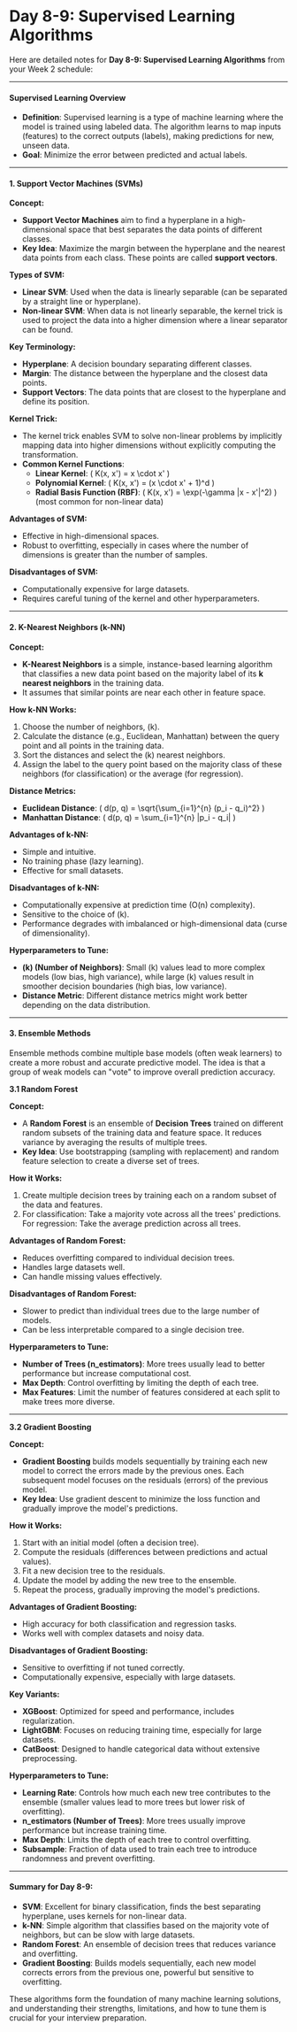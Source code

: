 # Day 8-9: Supervised Learning Algorithms

Here are detailed notes for **Day 8-9: Supervised Learning Algorithms** from your Week 2 schedule:

***

#### **Supervised Learning Overview**

* **Definition**: Supervised learning is a type of machine learning where the model is trained using labeled data. The algorithm learns to map inputs (features) to the correct outputs (labels), making predictions for new, unseen data.
* **Goal**: Minimize the error between predicted and actual labels.

***

#### **1. Support Vector Machines (SVMs)**

**Concept:**

* **Support Vector Machines** aim to find a hyperplane in a high-dimensional space that best separates the data points of different classes.
* **Key Idea**: Maximize the margin between the hyperplane and the nearest data points from each class. These points are called **support vectors**.

**Types of SVM:**

* **Linear SVM**: Used when the data is linearly separable (can be separated by a straight line or hyperplane).
* **Non-linear SVM**: When data is not linearly separable, the kernel trick is used to project the data into a higher dimension where a linear separator can be found.

**Key Terminology:**

* **Hyperplane**: A decision boundary separating different classes.
* **Margin**: The distance between the hyperplane and the closest data points.
* **Support Vectors**: The data points that are closest to the hyperplane and define its position.

**Kernel Trick:**

* The kernel trick enables SVM to solve non-linear problems by implicitly mapping data into higher dimensions without explicitly computing the transformation.
* **Common Kernel Functions**:
  * **Linear Kernel**: ( K(x, x') = x \cdot x' )
  * **Polynomial Kernel**: ( K(x, x') = (x \cdot x' + 1)^d )
  * **Radial Basis Function (RBF)**: ( K(x, x') = \exp(-\gamma |x - x'|^2) ) (most common for non-linear data)

**Advantages of SVM:**

* Effective in high-dimensional spaces.
* Robust to overfitting, especially in cases where the number of dimensions is greater than the number of samples.

**Disadvantages of SVM:**

* Computationally expensive for large datasets.
* Requires careful tuning of the kernel and other hyperparameters.

***

#### **2. K-Nearest Neighbors (k-NN)**

**Concept:**

* **K-Nearest Neighbors** is a simple, instance-based learning algorithm that classifies a new data point based on the majority label of its **k nearest neighbors** in the training data.
* It assumes that similar points are near each other in feature space.

**How k-NN Works:**

1. Choose the number of neighbors, (k).
2. Calculate the distance (e.g., Euclidean, Manhattan) between the query point and all points in the training data.
3. Sort the distances and select the (k) nearest neighbors.
4. Assign the label to the query point based on the majority class of these neighbors (for classification) or the average (for regression).

**Distance Metrics:**

* **Euclidean Distance**: ( d(p, q) = \sqrt{\sum\_{i=1}^{n} (p\_i - q\_i)^2} )
* **Manhattan Distance**: ( d(p, q) = \sum\_{i=1}^{n} |p\_i - q\_i| )

**Advantages of k-NN:**

* Simple and intuitive.
* No training phase (lazy learning).
* Effective for small datasets.

**Disadvantages of k-NN:**

* Computationally expensive at prediction time (O(n) complexity).
* Sensitive to the choice of (k).
* Performance degrades with imbalanced or high-dimensional data (curse of dimensionality).

**Hyperparameters to Tune:**

* **(k) (Number of Neighbors)**: Small (k) values lead to more complex models (low bias, high variance), while large (k) values result in smoother decision boundaries (high bias, low variance).
* **Distance Metric**: Different distance metrics might work better depending on the data distribution.

***

#### **3. Ensemble Methods**

Ensemble methods combine multiple base models (often weak learners) to create a more robust and accurate predictive model. The idea is that a group of weak models can "vote" to improve overall prediction accuracy.

**3.1 Random Forest**

**Concept:**

* A **Random Forest** is an ensemble of **Decision Trees** trained on different random subsets of the training data and feature space. It reduces variance by averaging the results of multiple trees.
* **Key Idea**: Use bootstrapping (sampling with replacement) and random feature selection to create a diverse set of trees.

**How it Works:**

1. Create multiple decision trees by training each on a random subset of the data and features.
2. For classification: Take a majority vote across all the trees' predictions. For regression: Take the average prediction across all trees.

**Advantages of Random Forest:**

* Reduces overfitting compared to individual decision trees.
* Handles large datasets well.
* Can handle missing values effectively.

**Disadvantages of Random Forest:**

* Slower to predict than individual trees due to the large number of models.
* Can be less interpretable compared to a single decision tree.

**Hyperparameters to Tune:**

* **Number of Trees (n\_estimators)**: More trees usually lead to better performance but increase computational cost.
* **Max Depth**: Control overfitting by limiting the depth of each tree.
* **Max Features**: Limit the number of features considered at each split to make trees more diverse.

***

**3.2 Gradient Boosting**

**Concept:**

* **Gradient Boosting** builds models sequentially by training each new model to correct the errors made by the previous ones. Each subsequent model focuses on the residuals (errors) of the previous model.
* **Key Idea**: Use gradient descent to minimize the loss function and gradually improve the model's predictions.

**How it Works:**

1. Start with an initial model (often a decision tree).
2. Compute the residuals (differences between predictions and actual values).
3. Fit a new decision tree to the residuals.
4. Update the model by adding the new tree to the ensemble.
5. Repeat the process, gradually improving the model's predictions.

**Advantages of Gradient Boosting:**

* High accuracy for both classification and regression tasks.
* Works well with complex datasets and noisy data.

**Disadvantages of Gradient Boosting:**

* Sensitive to overfitting if not tuned correctly.
* Computationally expensive, especially with large datasets.

**Key Variants:**

* **XGBoost**: Optimized for speed and performance, includes regularization.
* **LightGBM**: Focuses on reducing training time, especially for large datasets.
* **CatBoost**: Designed to handle categorical data without extensive preprocessing.

**Hyperparameters to Tune:**

* **Learning Rate**: Controls how much each new tree contributes to the ensemble (smaller values lead to more trees but lower risk of overfitting).
* **n\_estimators (Number of Trees)**: More trees usually improve performance but increase training time.
* **Max Depth**: Limits the depth of each tree to control overfitting.
* **Subsample**: Fraction of data used to train each tree to introduce randomness and prevent overfitting.

***

#### **Summary for Day 8-9:**

* **SVM**: Excellent for binary classification, finds the best separating hyperplane, uses kernels for non-linear data.
* **k-NN**: Simple algorithm that classifies based on the majority vote of neighbors, but can be slow with large datasets.
* **Random Forest**: An ensemble of decision trees that reduces variance and overfitting.
* **Gradient Boosting**: Builds models sequentially, each new model corrects errors from the previous one, powerful but sensitive to overfitting.

These algorithms form the foundation of many machine learning solutions, and understanding their strengths, limitations, and how to tune them is crucial for your interview preparation.
